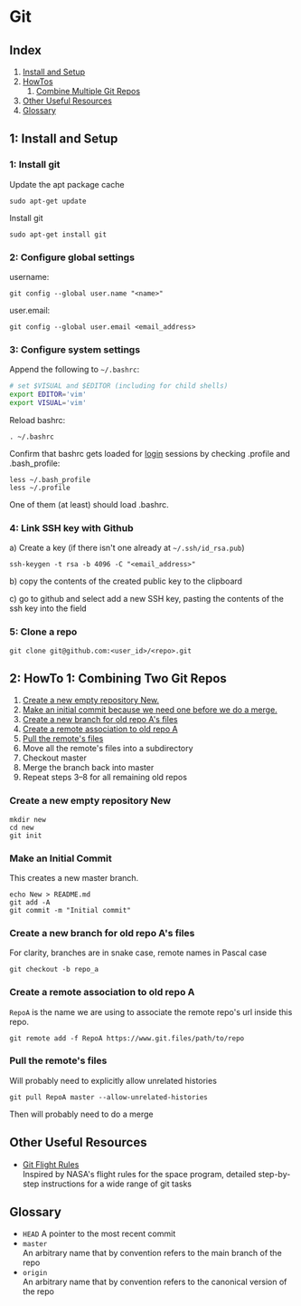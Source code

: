 Git
===

Index
-----

1. [Install and Setup](#s1)
2. [HowTos](#s2)
   1. [Combine Multiple Git Repos](#s2)
3. [Other Useful Resources](#s3)
4. [Glossary](#s4)

<a name="s1">1: Install and Setup</a>
-------------------------------------

### 1: Install git ###
Update the apt package cache

```console
sudo apt-get update
```

Install git

```console
sudo apt-get install git
```

### 2: Configure global settings ###
username:

```console
git config --global user.name "<name>"
```

user.email:

```console
git config --global user.email <email_address>
```

### 3: Configure system settings ###
Append the following to `~/.bashrc`:

```bash
# set $VISUAL and $EDITOR (including for child shells)
export EDITOR='vim'
export VISUAL='vim'
```

Reload bashrc:

```console
. ~/.bashrc
```

Confirm that bashrc gets loaded for [login][link01] sessions by checking .profile and .bash_profile:

```console
less ~/.bash_profile
less ~/.profile
```

One of them (at least) should load .bashrc.


### 4: Link SSH key with Github ###
a) Create a key (if there isn't one already at `~/.ssh/id_rsa.pub`)

```console
ssh-keygen -t rsa -b 4096 -C "<email_address>"
```

b) copy the contents of the created public key to the clipboard

c) go to github and select add a new SSH key, pasting the contents of the ssh key into the field


### 5: Clone a repo ###
```console
git clone git@github.com:<user_id>/<repo>.git
```


<a name="s2">2: HowTo 1: Combining Two Git Repos</a>
----------------------------------------------------

1. [Create a new empty repository New.](#s2.1)
2. [Make an initial commit because we need one before we do a merge.](#s2.2)
3. [Create a new branch for old repo A's files](#s2.3)
4. [Create a remote association to old repo A](#s2.4)
5. [Pull the remote's files](#s2.5)
6. Move all the remote's files into a subdirectory
7. Checkout master
8. Merge the branch back into master
9. Repeat steps 3–8 for all remaining old repos

### <a name="s2.1">Create a new empty repository New</a> ###

```console
mkdir new
cd new
git init
```

### <a name="s2.2">Make an Initial Commit</a> ###
This creates a new master branch.
```console
echo New > README.md
git add -A
git commit -m "Initial commit"
```

### <a name="s2.3">Create a new branch for old repo A's files</a> ###
For clarity, branches are in snake case, remote names in Pascal case

```console
git checkout -b repo_a
```

### <a name="s2.4">Create a remote association to old repo A</a> ###
`RepoA` is the name we are using to associate the remote repo's url inside this repo.

```console
git remote add -f RepoA https://www.git.files/path/to/repo
```

### <a name="s2.5">Pull the remote's files</a> ###
Will probably need to explicitly allow unrelated histories

```console
git pull RepoA master --allow-unrelated-histories
```

Then will probably need to do a merge


<a name="s3">Other Useful Resources</a>
---------------------------------------

- [Git Flight Rules](https://github.com/k88hudson/git-flight-rules)  
  Inspired by NASA's flight rules for the space program, detailed step-by-step instructions for a wide range of git tasks


<a name="s4">Glossary</a>
-------------------------

- `HEAD`
  A pointer to the most recent commit
- `master`  
  An arbitrary name that by convention refers to the main branch of the repo
- `origin`  
  An arbitrary name that by convention refers to the canonical version of the repo


[link01]: https://github.com/Crossroadsman/TerminalTips/blob/master/BashEnvironmentVariables.md
